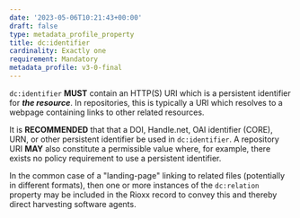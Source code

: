 ```yaml
---
date: '2023-05-06T10:21:43+00:00'
draft: false
type: metadata_profile_property
title: dc:identifier
cardinality: Exactly one
requirement: Mandatory
metadata_profile: v3-0-final
---
```

`dc:identifier` **MUST** contain an HTTP(S) URI which is a persistent identifier for ***the resource***. In repositories, this is typically a URI which resolves to a webpage containing links to other related resources. 

It is **RECOMMENDED** that that a DOI, Handle.net, OAI identifier (CORE), URN, or other persistent identifier be used in `dc:identifier`. A repository URI **MAY** also constitute a permissible value where, for example, there exists no policy requirement to use a persistent identifier.

In the common case of a "landing-page" linking to related files (potentially in different formats), then one or more instances of the `dc:relation` property may be included in the Rioxx record to convey this and thereby direct harvesting software agents.
